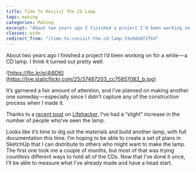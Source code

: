 ```yaml
---
title: Time To Revisit The CD Lamp
tags: making
categories: Making
excerpt: "About two years ago I finished a project I’d been working on for a while — a CD lamp."
classes: wide
redirect_from: "/time-to-revisit-the-cd-lamp-33e9de8f2f6d"
---
```


About two years ago I finished a project I’d been working on for a while — a CD lamp. I think it turned out pretty well:

![https://flic.kr/p/4j8D6](https://live.staticflickr.com/25/37487203_cc75857082_b.jpg)

It’s garnered a fair amount of attention, and I’ve planned on making another one someday — especially since I didn’t capture any of the construction process when I made it.

Thanks to a [recent post](http://lifehacker.com/348759/build-your-own-cd-stack-lamp) on [Lifehacker](http://lifehacker.com/), I’ve had a “slight” increase in the number of people who’ve seen the lamp.

Looks like it’s time to dig out the materials and build another lamp, with full documentation this time. I’m hoping to be able to create a set of plans in SketchUp that I can distribute to others who might want to make the lamp. The first one took me a couple of months, but most of that was trying countless different ways to hold all of the CDs. Now that I’ve done it once, I’ll be able to measure what I’ve already made and have a head start.
